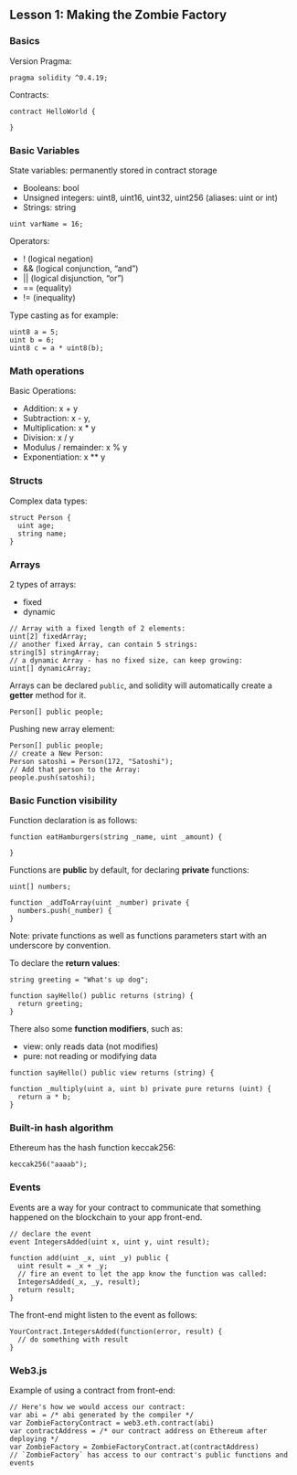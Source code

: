 ## Lesson 1: Making the Zombie Factory

### Basics
Version Pragma:
```
pragma solidity ^0.4.19;
```

Contracts:
```
contract HelloWorld {

}
```

### Basic Variables

State variables: permanently stored in contract storage
* Booleans: bool
* Unsigned integers: uint8, uint16, uint32, uint256 (aliases: uint or int)
* Strings: string

```
uint varName = 16;
```

Operators:
* ! (logical negation)
* && (logical conjunction, “and”)
* || (logical disjunction, “or”)
* == (equality)
* != (inequality)

Type casting as for example:
```
uint8 a = 5;
uint b = 6;
uint8 c = a * uint8(b);
```

### Math operations

Basic Operations:
* Addition: x + y
* Subtraction: x - y,
* Multiplication: x * y
* Division: x / y
* Modulus / remainder: x % y 
* Exponentiation: x ** y

### Structs

Complex data types:
```
struct Person {
  uint age;
  string name;
}
```

### Arrays

2 types of arrays:
* fixed
* dynamic

```
// Array with a fixed length of 2 elements:
uint[2] fixedArray;
// another fixed Array, can contain 5 strings:
string[5] stringArray;
// a dynamic Array - has no fixed size, can keep growing:
uint[] dynamicArray;
```

Arrays can be declared `public`, and solidity will automatically create a **getter** method for it.
```
Person[] public people;
```

Pushing new array element:
```
Person[] public people;
// create a New Person:
Person satoshi = Person(172, "Satoshi");
// Add that person to the Array:
people.push(satoshi);
```

### Basic Function visibility

Function declaration is as follows:
```
function eatHamburgers(string _name, uint _amount) {

}
```

Functions are **public** by default, for declaring **private** functions:
```
uint[] numbers;

function _addToArray(uint _number) private {
  numbers.push(_number) {
}
```

Note: private functions as well as functions parameters start with an underscore by convention.

To declare the **return values**:
```
string greeting = "What's up dog";

function sayHello() public returns (string) {
  return greeting;
}

```

There also some **function modifiers**, such as:
* view: only reads data (not modifies)
* pure: not reading or modifying data

```
function sayHello() public view returns (string) {

function _multiply(uint a, uint b) private pure returns (uint) {
  return a * b;
}
```

### Built-in hash algorithm

Ethereum has the hash function keccak256:
```
keccak256("aaaab");
```

### Events

Events are a way for your contract to communicate that something happened on the blockchain to your app front-end.

```
// declare the event
event IntegersAdded(uint x, uint y, uint result);

function add(uint _x, uint _y) public {
  uint result = _x + _y;
  // fire an event to let the app know the function was called:
  IntegersAdded(_x, _y, result);
  return result;
}
```

The front-end might listen to the event as follows:
```
YourContract.IntegersAdded(function(error, result) { 
  // do something with result
}
```

### Web3.js

Example of using a contract from front-end:
```
// Here's how we would access our contract:
var abi = /* abi generated by the compiler */
var ZombieFactoryContract = web3.eth.contract(abi)
var contractAddress = /* our contract address on Ethereum after deploying */
var ZombieFactory = ZombieFactoryContract.at(contractAddress)
// `ZombieFactory` has access to our contract's public functions and events
```
